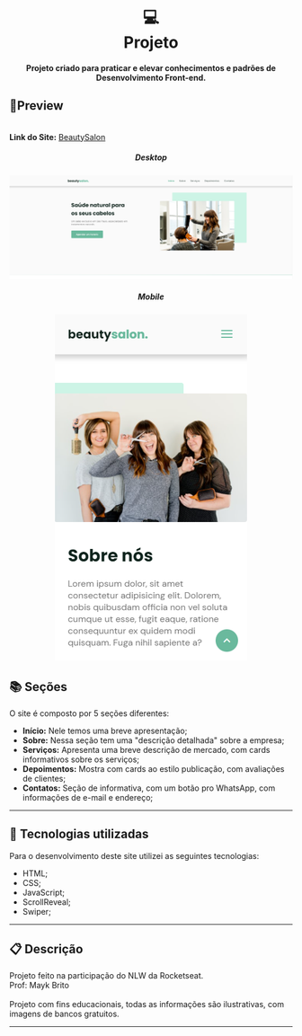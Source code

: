 <h1 align="center">
  💻<br>Projeto
</h1>
<h4 align="center">
  Projeto criado para praticar e elevar conhecimentos e padrões de Desenvolvimento Front-end.
</h4>

## 🔎Preview
<div align="center">
    <div align='left'>
        <br>
    <span><b>Link do Site:</b></span> <a href='https://isaac-mcastanho.github.io/Front-end/advanced-project/BeautySalon/'>BeautySalon</a>
    </div>
<h5>Desktop</h5>
<img src="./preview-desktop.png" alt="Foto de preview do site, versão desktop."/>
<h5>Mobile</h5>
<img  src="./preview-mobile.png" alt="Foto de preview do site, versão mobile."/>
</div>




## 📚 Seções
O site é composto por 5 seções diferentes:

- **Início:** Nele temos uma breve apresentação;
- **Sobre:** Nessa seção tem uma "descrição detalhada" sobre a empresa;
- **Serviços:** Apresenta uma breve descrição de mercado, com cards informativos sobre os serviços;
- **Depoimentos:** Mostra com cards ao estilo publicação, com avaliações de clientes;
- **Contatos:** Seção de informativa, com um botão pro WhatsApp, com informações de e-mail e endereço;

---

## 💼 Tecnologias utilizadas
Para o desenvolvimento deste site utilizei as seguintes tecnologias:

- HTML;
- CSS;
- JavaScript;
- ScrollReveal;
- Swiper;

---

## 📋 Descrição

<p align="">
  Projeto feito na participação do NLW da Rocketseat.<br>
  Prof: Mayk Brito<br><br>
  Projeto com fins educacionais, todas as informações são ilustrativas, com imagens de bancos gratuitos.
</p>


---

